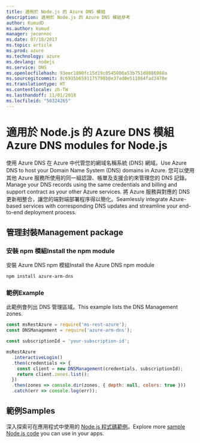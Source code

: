 ```yaml
---
title: 適用於 Node.js 的 Azure DNS 模組
description: 適用於 Node.js 的 Azure DNS 模組參考
author: KumudD
ms.author: kumud
manager: jeconnoc
ms.date: 07/18/2017
ms.topic: article
ms.prod: azure
ms.technology: azure
ms.devlang: nodejs
ms.service: DNS
ms.openlocfilehash: 93eec1890fc15d19c0545086a53b751d0886988a
ms.sourcegitcommit: 8c6935b6591175798b8e37ad0e511864fad3478e
ms.translationtype: HT
ms.contentlocale: zh-TW
ms.lasthandoff: 11/01/2018
ms.locfileid: "50324265"
---
```

# <a name="azure-dns-modules-for-nodejs"></a><span data-ttu-id="50148-103">適用於 Node.js 的 Azure DNS 模組</span><span class="sxs-lookup"><span data-stu-id="50148-103">Azure DNS modules for Node.js</span></span>

<span data-ttu-id="50148-104">使用 Azure DNS 在 Azure 中代管您的網域名稱系統 (DNS) 網域。</span><span class="sxs-lookup"><span data-stu-id="50148-104">Use Azure DNS to host your Domain Name System (DNS) domains in Azure.</span></span> <span data-ttu-id="50148-105">您可以使用其他 Azure 服務所使用的同一組認證、帳單及支援合約來管理您的 DNS 記錄。</span><span class="sxs-lookup"><span data-stu-id="50148-105">Manage your DNS records using the same credentials and billing and support contract as your other Azure services.</span></span> <span data-ttu-id="50148-106">將 Azure 服務與對應的 DNS 更新相整合，讓您的端對端部署程序得以簡化。</span><span class="sxs-lookup"><span data-stu-id="50148-106">Seamlessly integrate Azure-based services with corresponding DNS updates and streamline your end-to-end deployment process.</span></span>

## <a name="management-package"></a><span data-ttu-id="50148-107">管理封裝</span><span class="sxs-lookup"><span data-stu-id="50148-107">Management package</span></span>

### <a name="install-the-npm-module"></a><span data-ttu-id="50148-108">安裝 npm 模組</span><span class="sxs-lookup"><span data-stu-id="50148-108">Install the npm module</span></span>

<span data-ttu-id="50148-109">安裝 Azure DNS npm 模組</span><span class="sxs-lookup"><span data-stu-id="50148-109">Install the Azure DNS npm module</span></span>

```bash
npm install azure-arm-dns
```

### <a name="example"></a><span data-ttu-id="50148-110">範例</span><span class="sxs-lookup"><span data-stu-id="50148-110">Example</span></span>

<span data-ttu-id="50148-111">此範例會列出 DNS 管理區域。</span><span class="sxs-lookup"><span data-stu-id="50148-111">This example lists the DNS Management zones.</span></span>

```javascript
const msRestAzure = require('ms-rest-azure');
const DNSManagement = require('azure-arm-dns');

const subscriptionId = 'your-subscription-id';

msRestAzure
  .interactiveLogin()
  .then(credentials => {
    const client = new DNSManagement(credentials, subscriptionId);
    return client.zones.list();
  })
  .then(zones => console.dir(zones, { depth: null, colors: true }))
  .catch(err => console.log(err));
```

## <a name="samples"></a><span data-ttu-id="50148-112">範例</span><span class="sxs-lookup"><span data-stu-id="50148-112">Samples</span></span>

<span data-ttu-id="50148-113">深入探索可在應用程式中使用的 [Node.js 程式碼範例](https://azure.microsoft.com/resources/samples/?platform=nodejs)。</span><span class="sxs-lookup"><span data-stu-id="50148-113">Explore more [sample Node.js code](https://azure.microsoft.com/resources/samples/?platform=nodejs) you can use in your apps.</span></span>
